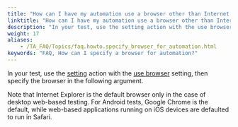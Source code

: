 ```yaml
--- 
title: "How can I have my automation use a browser other than Internet Explorer?"
linktitle: "How can I have my automation use a browser other than Internet Explorer?"
description: "In your test, use the setting action with the use browser setting, then specify the browser in the following argument. Note that Internet Explorer is the default browser only in the case of desktop ..."
weight: 17
aliases: 
    - /TA_FAQ/Topics/faq.howto.specify_browser_for_automation.html
keywords: "FAQ, How can I specify a browser for automation?"
---
```


In your test, use the [setting](/TA_Automation/Topics/bia_setting.html) action with the [use browser](/TA_Automation/Topics/bis_use_browser.html) setting, then specify the browser in the following argument.

Note that Internet Explorer is the default browser only in the case of desktop web-based testing. For Android tests, Google Chrome is the default, while web-based applications running on iOS devices are defaulted to run in Safari.




